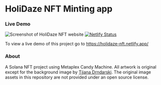 # HoliDaze NFT Minting app 
### Live Demo
![Screenshot of HoliDaze NFT website](https://holidaze-nft.netlify.app/holidaze-twitter-card.png)
[![Netlify Status](https://api.netlify.com/api/v1/badges/4c29d630-c6a2-4a92-8153-644dd55e1214/deploy-status)](https://app.netlify.com/sites/holidaze-nft/deploys)

To view a live demo of this project go to https://holidaze-nft.netlify.app/

### About

A Solana NFT project using Metaplex Candy Machine. All artwork is original except for the background image by [Tijana Drndarski](https://unsplash.com/photos/1L4q_S1atmc). The original image assets in this repository are not provided under an open source license. 
